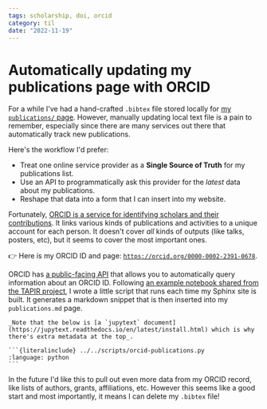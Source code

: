 ```yaml
---
tags: scholarship, doi, orcid
category: til
date: "2022-11-19"
---
```


# Automatically updating my publications page with ORCID

For a while I've had a hand-crafted `.bibtex` file stored locally for [my `publications/` page](../../publications.md).
However, manually updating local text file is a pain to remember, especially since there are many services out there that automatically track new publications.

Here's the workflow I'd prefer:

- Treat one online service provider as a **Single Source of Truth** for my publications list.
- Use an API to programmatically ask this provider for the _latest_ data about my publications.
- Reshape that data into a form that I can insert into my website.

Fortunately, [ORCID is a service for identifying scholars and their contributions](https://info.orcid.org/what-is-orcid/).
It links various kinds of publications and activities to a unique account for each person.
It doesn't cover _all_ kinds of outputs (like talks, posters, etc), but it seems to cover the most important ones.

👉 Here is my ORCID ID and page: [`https://orcid.org/0000-0002-2391-0678`](https://orcid.org/0000-0002-2391-0678).

ORCID has [a public-facing API](https://info.orcid.org/documentation/features/public-api/) that allows you to automatically query information about an ORCID ID.
Following [an example notebook shared from the TAPIR project](https://github.com/Project-TAPIR/pidgraph-notebooks/blob/main/person-works/orcid_get_works_by_person.ipynb), I wrote a little script that runs each time my Sphinx site is built.
It generates a markdown snippet that is then inserted into my `publications.md` page.

````{dropdown} Python snippet to download ORCID data
_Note that the below is [a `jupytext` document](https://jupytext.readthedocs.io/en/latest/install.html) which is why there's extra metadata at the top_.

```{literalinclude} ../../scripts/orcid-publications.py
:language: python
```
````

In the future I'd like this to pull out even more data from my ORCID record, like lists of authors, grants, affiliations, etc.
However this seems like a good start and most importantly, it means I can delete my `.bibtex` file!
